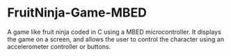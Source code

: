 # FruitNinja-Game-MBED
A game like fruit ninja coded in C using a MBED microcontroller. It displays the game on a screen, and allows the user to control the character using an accelerometer controller or buttons.
